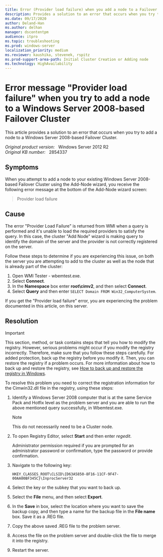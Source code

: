 ```yaml
---
title: Error (Provider load failure) when you add a node to a Failover Cluster
description: Provides a solution to an error that occurs when you try to add a node to a Windows Server 2008-based Failover Cluster.
ms.date: 09/17/2020
author: Deland-Han 
ms.author: delhan
manager: dscontentpm
audience: itpro
ms.topic: troubleshooting
ms.prod: windows-server
localization_priority: medium
ms.reviewer: kaushika, stevenek, rspitz
ms.prod-support-area-path: Initial Cluster Creation or Adding node
ms.technology: HighAvailability
---
```

# Error message "Provider load failure" when you try to add a node to a Windows Server 2008-based Failover Cluster

This article provides a solution to an error that occurs when you try to add a node to a Windows Server 2008-based Failover Cluster.

_Original product version:_ &nbsp; Windows Server 2012 R2  
_Original KB number:_ &nbsp; 2854337

## Symptoms

When you attempt to add a node to your existing Windows Server 2008-based Failover Cluster using the Add-Node wizard, you receive the following error message at the bottom of the Add-Node wizard screen:

> Provider load failure

## Cause

The error "Provider Load Failure" is returned from WMI when a query is performed and it's unable to load the required providers to satisfy the query. In this case, the cluster "Add Node" wizard is making query to identify the domain of the server and the provider is not correctly registered on the server.

Follow these steps to determine if you are experiencing this issue, on both the server you are attempting to add to the cluster as well as the node that is already part of the cluster:

1. Open WMI Tester - wbemtest.exe.
2. Select **Connect**.
3. In the **Namespace** box enter **root\\cimv2**, and then select **Connect**.
4. Select **Query** and then enter `SELECT Domain FROM Win32_ComputerSystem`.

If you get the "Provider load failure" error, you are experiencing the problem documented in this article, on this server.

## Resolution

> [!IMPORTANT]
> This section, method, or task contains steps that tell you how to modify the registry. However, serious problems might occur if you modify the registry incorrectly. Therefore, make sure that you follow these steps carefully. For added protection, back up the registry before you modify it. Then, you can restore the registry if a problem occurs. For more information about how to back up and restore the registry, see [How to back up and restore the registry in Windows](https://support.microsoft.com/help/322756).

To resolve this problem you need to correct the registration information for the Cimwin32.dll file in the registry, using these steps:

1. Identify a Windows Server 2008 computer that is at the same Service Pack and Hotfix level as the problem server and you are able to run the above mentioned query successfully, in Wbemtest.exe.

    > [!NOTE]
    > This do not necessarily need to be a Cluster node.

2. To open Registry Editor, select **Start** and then enter *regedit*.‌

    Administrator permission required if you are prompted for an administrator password or confirmation, type the password or provide confirmation.
3. Navigate to the following key:

    `HKEY_CLASSES_ROOT\CLSID\{D63A5850-8F16-11CF-9F47-00AA00BF345C}\InprocServer32`
4. Select the key or the subkey that you want to back up.
5. Select the **File** menu, and then select **Export**.
6. In the **Save** in box, select the location where you want to save the backup copy, and then type a name for the backup file in the **File name** box. Save it as a .REG file.
7. Copy the above saved .REG file to the problem server.
8. Access the file on the problem server and double-click the file to merge it into the registry.
9. Restart the server.
